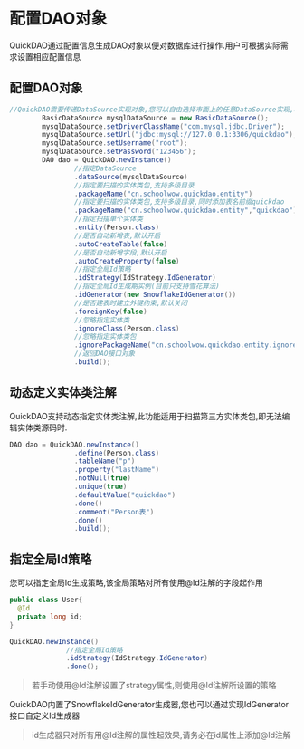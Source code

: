 # 配置DAO对象

QuickDAO通过配置信息生成DAO对象以便对数据库进行操作.用户可根据实际需求设置相应配置信息

## 配置DAO对象

```java
//QuickDAO需要传递DataSource实现对象,您可以自由选择市面上的任意DataSource实现,本例采用dbcp
        BasicDataSource mysqlDataSource = new BasicDataSource();
        mysqlDataSource.setDriverClassName("com.mysql.jdbc.Driver");
        mysqlDataSource.setUrl("jdbc:mysql://127.0.0.1:3306/quickdao");
        mysqlDataSource.setUsername("root");
        mysqlDataSource.setPassword("123456");
        DAO dao = QuickDAO.newInstance()
                //指定DataSource
                .dataSource(mysqlDataSource)
                //指定要扫描的实体类包,支持多级目录
                .packageName("cn.schoolwow.quickdao.entity")
                //指定要扫描的实体类包,支持多级目录,同时添加表名前缀quickdao
                .packageName("cn.schoolwow.quickdao.entity","quickdao")
                //指定扫描单个实体类
                .entity(Person.class)
                //是否自动新增表,默认开启
                .autoCreateTable(false)
                //是否自动新增字段,默认开启
                .autoCreateProperty(false)
                //指定全局Id策略
                .idStrategy(IdStrategy.IdGenerator)
                //指定全局Id生成期实例(目前只支持雪花算法)
                .idGenerator(new SnowflakeIdGenerator())
                //是否建表时建立外键约束,默认关闭
                .foreignKey(false)
                //忽略指定实体类
                .ignoreClass(Person.class)
                //忽略指定实体类包
                .ignorePackageName("cn.schoolwow.quickdao.entity.ignore")
                //返回DAO接口对象
                .build();
```

## 动态定义实体类注解

QuickDAO支持动态指定实体类注解,此功能适用于扫描第三方实体类包,即无法编辑实体类源码时.

```java
DAO dao = QuickDAO.newInstance()
                .define(Person.class)
                .tableName("p")
                .property("lastName")
                .notNull(true)
                .unique(true)
                .defaultValue("quickdao")
                .done()
                .comment("Person表")
                .done()
                .build();
```

## 指定全局Id策略

您可以指定全局Id生成策略,该全局策略对所有使用@Id注解的字段起作用

```java
public class User{
  @Id
  private long id;
}

QuickDAO.newInstance()
              //指定全局Id策略
              .idStrategy(IdStrategy.IdGenerator)
              .done();
```

> 若手动使用@Id注解设置了strategy属性,则使用@Id注解所设置的策略

QuickDAO内置了SnowflakeIdGenerator生成器,您也可以通过实现IdGenerator接口自定义Id生成器

> id生成器只对所有用@Id注解的属性起效果,请务必在id属性上添加@Id注解

